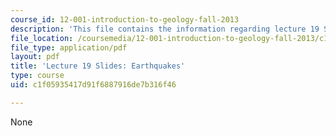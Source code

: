 ```yaml
---
course_id: 12-001-introduction-to-geology-fall-2013
description: 'This file contains the information regarding lecture 19 Slides: Earthquakes.'
file_location: /coursemedia/12-001-introduction-to-geology-fall-2013/c1f05935417d91f6887916de7b316f46_MIT12_001F13_Lec19Slides.pdf
file_type: application/pdf
layout: pdf
title: 'Lecture 19 Slides: Earthquakes'
type: course
uid: c1f05935417d91f6887916de7b316f46

---
```

None